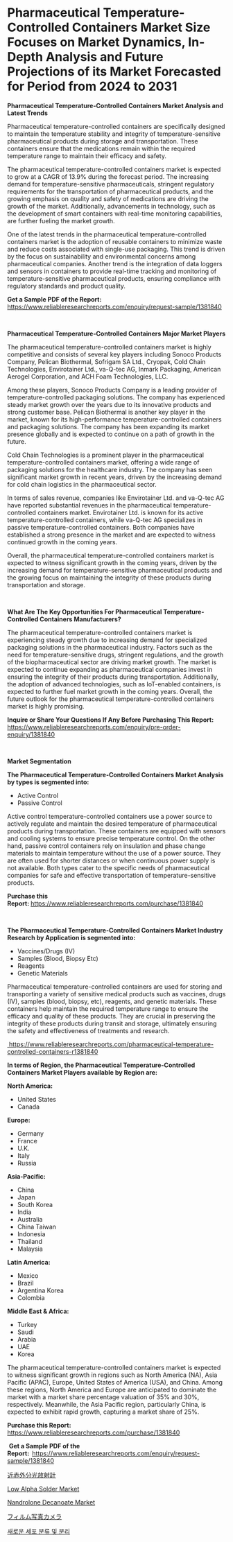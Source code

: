 <p><h1>Pharmaceutical Temperature-Controlled Containers Market Size Focuses on Market Dynamics, In-Depth Analysis and Future Projections of its Market Forecasted for Period from 2024 to 2031</h1></p><p><strong>Pharmaceutical Temperature-Controlled Containers Market Analysis and Latest Trends</strong></p>
<p><p>Pharmaceutical temperature-controlled containers are specifically designed to maintain the temperature stability and integrity of temperature-sensitive pharmaceutical products during storage and transportation. These containers ensure that the medications remain within the required temperature range to maintain their efficacy and safety.</p><p>The pharmaceutical temperature-controlled containers market is expected to grow at a CAGR of 13.9% during the forecast period. The increasing demand for temperature-sensitive pharmaceuticals, stringent regulatory requirements for the transportation of pharmaceutical products, and the growing emphasis on quality and safety of medications are driving the growth of the market. Additionally, advancements in technology, such as the development of smart containers with real-time monitoring capabilities, are further fueling the market growth.</p><p>One of the latest trends in the pharmaceutical temperature-controlled containers market is the adoption of reusable containers to minimize waste and reduce costs associated with single-use packaging. This trend is driven by the focus on sustainability and environmental concerns among pharmaceutical companies. Another trend is the integration of data loggers and sensors in containers to provide real-time tracking and monitoring of temperature-sensitive pharmaceutical products, ensuring compliance with regulatory standards and product quality.</p></p>
<p><strong>Get a Sample PDF of the Report:&nbsp;</strong> <a href="https://www.reliableresearchreports.com/enquiry/request-sample/1381840">https://www.reliableresearchreports.com/enquiry/request-sample/1381840</a></p>
<p>&nbsp;</p>
<p><strong>Pharmaceutical Temperature-Controlled Containers Major Market Players</strong></p>
<p><p>The pharmaceutical temperature-controlled containers market is highly competitive and consists of several key players including Sonoco Products Company, Pelican Biothermal, Sofrigam SA Ltd., Cryopak, Cold Chain Technologies, Envirotainer Ltd., va-Q-tec AG, Inmark Packaging, American Aerogel Corporation, and ACH Foam Technologies, LLC.</p><p>Among these players, Sonoco Products Company is a leading provider of temperature-controlled packaging solutions. The company has experienced steady market growth over the years due to its innovative products and strong customer base. Pelican Biothermal is another key player in the market, known for its high-performance temperature-controlled containers and packaging solutions. The company has been expanding its market presence globally and is expected to continue on a path of growth in the future.</p><p>Cold Chain Technologies is a prominent player in the pharmaceutical temperature-controlled containers market, offering a wide range of packaging solutions for the healthcare industry. The company has seen significant market growth in recent years, driven by the increasing demand for cold chain logistics in the pharmaceutical sector.</p><p>In terms of sales revenue, companies like Envirotainer Ltd. and va-Q-tec AG have reported substantial revenues in the pharmaceutical temperature-controlled containers market. Envirotainer Ltd. is known for its active temperature-controlled containers, while va-Q-tec AG specializes in passive temperature-controlled containers. Both companies have established a strong presence in the market and are expected to witness continued growth in the coming years.</p><p>Overall, the pharmaceutical temperature-controlled containers market is expected to witness significant growth in the coming years, driven by the increasing demand for temperature-sensitive pharmaceutical products and the growing focus on maintaining the integrity of these products during transportation and storage.</p></p>
<p>&nbsp;</p>
<p><strong>What Are The Key Opportunities For Pharmaceutical Temperature-Controlled Containers Manufacturers?</strong></p>
<p><p>The pharmaceutical temperature-controlled containers market is experiencing steady growth due to increasing demand for specialized packaging solutions in the pharmaceutical industry. Factors such as the need for temperature-sensitive drugs, stringent regulations, and the growth of the biopharmaceutical sector are driving market growth. The market is expected to continue expanding as pharmaceutical companies invest in ensuring the integrity of their products during transportation. Additionally, the adoption of advanced technologies, such as IoT-enabled containers, is expected to further fuel market growth in the coming years. Overall, the future outlook for the pharmaceutical temperature-controlled containers market is highly promising.</p></p>
<p><strong>Inquire or Share Your Questions If Any Before Purchasing This Report:</strong> <a href="https://www.reliableresearchreports.com/enquiry/pre-order-enquiry/1381840">https://www.reliableresearchreports.com/enquiry/pre-order-enquiry/1381840</a></p>
<p>&nbsp;</p>
<p><strong>Market Segmentation</strong></p>
<p><strong>The Pharmaceutical Temperature-Controlled Containers Market Analysis by types is segmented into:</strong></p>
<p><ul><li>Active Control</li><li>Passive Control</li></ul></p>
<p><p>Active control temperature-controlled containers use a power source to actively regulate and maintain the desired temperature of pharmaceutical products during transportation. These containers are equipped with sensors and cooling systems to ensure precise temperature control. On the other hand, passive control containers rely on insulation and phase change materials to maintain temperature without the use of a power source. They are often used for shorter distances or when continuous power supply is not available. Both types cater to the specific needs of pharmaceutical companies for safe and effective transportation of temperature-sensitive products.</p></p>
<p><strong>Purchase this Report:&nbsp;</strong><a href="https://www.reliableresearchreports.com/purchase/1381840">https://www.reliableresearchreports.com/purchase/1381840</a></p>
<p>&nbsp;</p>
<p><strong>The Pharmaceutical Temperature-Controlled Containers Market Industry Research by Application is segmented into:</strong></p>
<p><ul><li>Vaccines/Drugs (IV)</li><li>Samples (Blood, Biopsy Etc)</li><li>Reagents</li><li>Genetic Materials</li></ul></p>
<p><p>Pharmaceutical temperature-controlled containers are used for storing and transporting a variety of sensitive medical products such as vaccines, drugs (IV), samples (blood, biopsy, etc), reagents, and genetic materials. These containers help maintain the required temperature range to ensure the efficacy and quality of these products. They are crucial in preserving the integrity of these products during transit and storage, ultimately ensuring the safety and effectiveness of treatments and research.</p></p>
<p><a href="https://www.reliableresearchreports.com/pharmaceutical-temperature-controlled-containers-r1381840">&nbsp;https://www.reliableresearchreports.com/pharmaceutical-temperature-controlled-containers-r1381840</a></p>
<p><strong>In terms of Region, the Pharmaceutical Temperature-Controlled Containers Market Players available by Region are:</strong></p>
<p>
    <p> <strong> North America: </strong>
        <ul>
            <li>United States</li>
            <li>Canada</li>
        </ul>
        </p> 
    <p> <strong> Europe: </strong>
        <ul>
            <li>Germany</li>
            <li>France</li>
            <li>U.K.</li>
            <li>Italy</li>
            <li>Russia</li>
        </ul>
        </p> 
    <p> <strong> Asia-Pacific: </strong>
        <ul>
            <li>China</li>
            <li>Japan</li>
            <li>South Korea</li>
            <li>India</li>
            <li>Australia</li>
            <li>China Taiwan</li>
            <li>Indonesia</li>
            <li>Thailand</li>
            <li>Malaysia</li>
        </ul>
        </p> 
    <p> <strong> Latin America: </strong>
        <ul>
            <li>Mexico</li>
            <li>Brazil</li>
            <li>Argentina Korea</li>
            <li>Colombia</li>
        </ul>
        </p> 
    <p> <strong> Middle East & Africa: </strong>
        <ul>
            <li>Turkey</li>
            <li>Saudi</li>
            <li>Arabia</li>
            <li>UAE</li>
            <li>Korea</li>
        </ul>
    </p>
    </p>
<p><p>The pharmaceutical temperature-controlled containers market is expected to witness significant growth in regions such as North America (NA), Asia Pacific (APAC), Europe, United States of America (USA), and China. Among these regions, North America and Europe are anticipated to dominate the market with a market share percentage valuation of 35% and 30%, respectively. Meanwhile, the Asia Pacific region, particularly China, is expected to exhibit rapid growth, capturing a market share of 25%.</p></p>
<p><strong>Purchase this Report: </strong><a href="https://www.reliableresearchreports.com/purchase/1381840">https://www.reliableresearchreports.com/purchase/1381840</a></p>
<p>&nbsp;<strong>Get a Sample PDF of the Report:&nbsp;&nbsp;</strong><a href="https://www.reliableresearchreports.com/enquiry/request-sample/1381840">https://www.reliableresearchreports.com/enquiry/request-sample/1381840</a></p>
<p><strong></strong></p>
<p><p><a href="https://github.com/NikitaBruen/Market-Research-Report-List-1/blob/main/8221796135884.md">近赤外分光放射計</a></p><p><a href="https://github.com/mhrnetwork1/Market-Research-Report-List-1/blob/main/low-alpha-solder-market.md">Low Alpha Solder Market</a></p><p><a href="https://github.com/zcbxbnir25/Market-Research-Report-List-1/blob/main/nandrolone-decanoate-market.md">Nandrolone Decanoate Market</a></p><p><a href="https://github.com/mm14022023/Market-Research-Report-List-1/blob/main/7616733135883.md">フィルム写真カメラ</a></p><p><a href="https://github.com/ConstantinVon/Market-Research-Report-List-1/blob/main/9688396141382.md">새로운 세포 분류 및 분리</a></p></p>